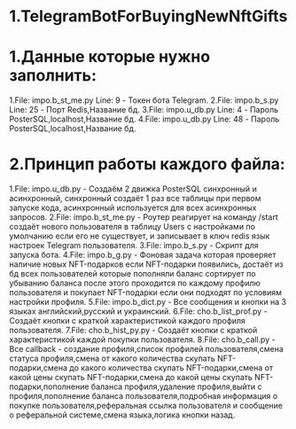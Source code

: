 # 1.TelegramBotForBuyingNewNftGifts
# 1.Данные которые нужно заполнить:
1.File: impo.b_st_me.py Line: 9 - Токен бота Telegram.
2.File: impo.b_s.py Line: 25 - Порт Redis,Название бд.
3.File: impo.u_db.py Line: 4 - Пароль PosterSQL,localhost,Название бд. 
4.File: impo.u_db.py Line: 48 - Пароль PosterSQL,localhost,Название бд. 
# 2.Принцип работы каждого файла:
1.File: impo.u_db.py - Создаём 2 движка PosterSQL синхронный и асинхронный, синхронный создаёт 1 раз все таблицы при первом запуске кода, асинхронный используется для всех асинхронных запросов.
2.File: impo.b_st_me.py - Роутер реагирует на команду /start создаёт нового пользователя в таблицу Users с настройками по умолчанию если его не существует, и записывает в ключ redis язык настроек Telegram пользователя.
3.File: impo.b_s.py - Скрипт для запуска бота.
4.File: impo.b_g.py - Фоновая задача которая проверяет наличие новых NFT-подарков если NFT-подарки появились, достаёт из бд всех пользователей которые пополняли баланс сортирует по убыванию баланса после этого проходится по каждому профилю пользователя и покупает NFT-подарки если они подходят по условиям настройки профиля.
5.File: impo.b_dict.py - Все сообщения и кнопки на 3 языках английский,русский и украинский.
6.File: cho.b_list_prof.py - Создаёт кнопки с краткой характеристикой каждого профиля пользователя.
7.File: cho.b_hist_py.py - Создаёт кнопки с краткой характеристикой каждой покупки пользователя.
8.File: cho.b_call.py - Все callback - создание профиля,список профилей пользователя,смена статуса профиля,смена от какого количества скупать NFT-подарки,смена до какого количества скупать NFT-подарки,смена от какой цены скупать NFT-подарки,смена до какой цены скупать NFT-подарки,пополнение баланса профиля,удаление профиля,выйти с профиля,пополнение баланса пользователя,подробная информация о покупке пользователя,реферальная ссылка пользователя и сообщение о реферальной системе,смена языка,логика кнопки назад.
